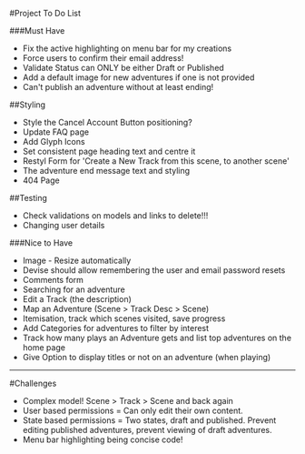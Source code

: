#Project To Do List

###Must Have

* Fix the active highlighting on menu bar for my creations
* Force users to confirm their email address!
* Validate Status can ONLY be either Draft or Published
* Add a default image for new adventures if one is not provided
* Can't publish an adventure without at least ending!

##Styling

* Style the Cancel Account Button positioning?
* Update FAQ page
* Add Glyph Icons
* Set consistent page heading text and centre it
* Restyl Form for 'Create a New Track from this scene, to another scene'
* The adventure end message text and styling
* 404 Page

##Testing

* Check validations on models and links to delete!!!
* Changing user details

###Nice to Have

* Image - Resize automatically
* Devise should allow remembering the user and email password resets
* Comments form
* Searching for an adventure
* Edit a Track (the description)
* Map an Adventure (Scene > Track Desc > Scene)
* Itemisation, track which scenes visited, save progress
* Add Categories for adventures to filter by interest
* Track how many plays an Adventure gets and list top adventures on the home page
* Give Option to display titles or not on an adventure (when playing)

- - -

#Challenges

* Complex model! Scene > Track > Scene and back again
* User based permissions = Can only edit their own content.
* State based permissions = Two states, draft and published. Prevent editing published adventures, prevent viewing of draft adventures.
* Menu bar highlighting being concise code!

